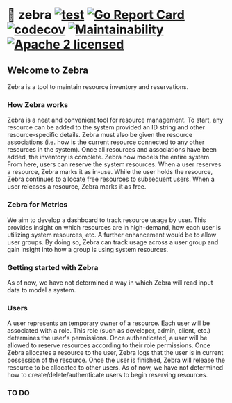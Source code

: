 # :vertical_traffic_light: zebra [![test](https://github.com/project-safari/zebra/actions/workflows/test.yml/badge.svg?branch=main)](https://github.com/project-safari/zebra/actions/workflows/test.yml) [![Go Report Card](https://goreportcard.com/badge/github.com/project-safari/zebra)](https://goreportcard.com/report/github.com/project-safari/zebra) [![codecov](https://codecov.io/gh/project-safari/zebra/branch/main/graph/badge.svg?token=94ZZ46W6VA)](https://codecov.io/gh/project-safari/zebra) [![Maintainability](https://api.codeclimate.com/v1/badges/e49a48cf30c0d644fd7b/maintainability)](https://codeclimate.com/github/project-safari/zebra/maintainability) [![Apache 2 licensed](https://img.shields.io/badge/license-Apache2-blue.svg)](https://raw.githubusercontent.com/project-safari/zebra/main/LICENSE)

## Welcome to Zebra ##
Zebra is a tool to maintain resource inventory and reservations. 

### How Zebra works ###
Zebra is a neat and convenient tool for resource management. To start, any resource can be added to the system provided an ID string and other resource-specific details. Zebra must also be given the resource associations (i.e. how is the current resource connected to any other resources in the system). Once all resources and associations have been added, the inventory is complete. Zebra now models the entire system. From here, users can reserve the system resources. When a user reserves a resource, Zebra marks it as in-use. While the user holds the resource, Zebra continues to allocate free resources to subsequent users. When a user releases a resource, Zebra marks it as free.

### Zebra for Metrics ###
We aim to develop a dashboard to track resource usage by user.​ This provides insight on which resources are in high-demand, how each user is utilizing system resources, etc. A further enhancement would be to allow user groups. By doing so, Zebra can track usage across a user group and gain insight into how a group is using system resources.

### Getting started with Zebra ### 
As of now, we have not determined a way in which Zebra will read input data to model a system.

### Users ###
A user represents an temporary owner of a resource. Each user will be associated with a role. This role (such as developer, admin, client, etc.) determines the user's permissions. Once authenticated, a user will be allowed to reserve resources according to their role permissions. Once Zebra allocates a resource to the user, Zebra logs that the user is in current possession of the resource. Once the user is finished, Zebra will release the resource to be allocated to other users.
As of now, we have not determined how to create/delete/authenticate users to begin reserving resources.

### TO DO ###